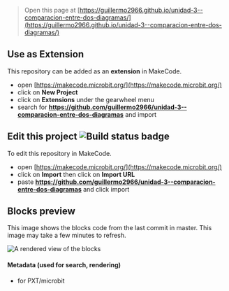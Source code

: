 
> Open this page at [https://guillermo2966.github.io/unidad-3--comparacion-entre-dos-diagramas/](https://guillermo2966.github.io/unidad-3--comparacion-entre-dos-diagramas/)

## Use as Extension

This repository can be added as an **extension** in MakeCode.

* open [https://makecode.microbit.org/](https://makecode.microbit.org/)
* click on **New Project**
* click on **Extensions** under the gearwheel menu
* search for **https://github.com/guillermo2966/unidad-3--comparacion-entre-dos-diagramas** and import

## Edit this project ![Build status badge](https://github.com/guillermo2966/unidad-3--comparacion-entre-dos-diagramas/workflows/MakeCode/badge.svg)

To edit this repository in MakeCode.

* open [https://makecode.microbit.org/](https://makecode.microbit.org/)
* click on **Import** then click on **Import URL**
* paste **https://github.com/guillermo2966/unidad-3--comparacion-entre-dos-diagramas** and click import

## Blocks preview

This image shows the blocks code from the last commit in master.
This image may take a few minutes to refresh.

![A rendered view of the blocks](https://github.com/guillermo2966/unidad-3--comparacion-entre-dos-diagramas/raw/master/.github/makecode/blocks.png)

#### Metadata (used for search, rendering)

* for PXT/microbit
<script src="https://makecode.com/gh-pages-embed.js"></script><script>makeCodeRender("{{ site.makecode.home_url }}", "{{ site.github.owner_name }}/{{ site.github.repository_name }}");</script>
